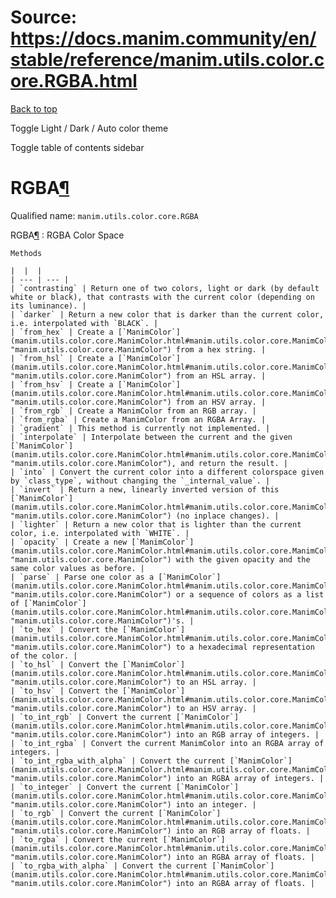 # Source: https://docs.manim.community/en/stable/reference/manim.utils.color.core.RGBA.html

[Back to top](#)

Toggle Light / Dark / Auto color theme

Toggle table of contents sidebar

RGBA[¶](#rgba "Link to this heading")
=====================================

Qualified name: `manim.utils.color.core.RGBA`

RGBA[¶](#manim.utils.color.core.RGBA "Link to this definition")
:   RGBA Color Space

    Methods

    |  |  |
    | --- | --- |
    | `contrasting` | Return one of two colors, light or dark (by default white or black), that contrasts with the current color (depending on its luminance). |
    | `darker` | Return a new color that is darker than the current color, i.e. interpolated with `BLACK`. |
    | `from_hex` | Create a [`ManimColor`](manim.utils.color.core.ManimColor.html#manim.utils.color.core.ManimColor "manim.utils.color.core.ManimColor") from a hex string. |
    | `from_hsl` | Create a [`ManimColor`](manim.utils.color.core.ManimColor.html#manim.utils.color.core.ManimColor "manim.utils.color.core.ManimColor") from an HSL array. |
    | `from_hsv` | Create a [`ManimColor`](manim.utils.color.core.ManimColor.html#manim.utils.color.core.ManimColor "manim.utils.color.core.ManimColor") from an HSV array. |
    | `from_rgb` | Create a ManimColor from an RGB array. |
    | `from_rgba` | Create a ManimColor from an RGBA Array. |
    | `gradient` | This method is currently not implemented. |
    | `interpolate` | Interpolate between the current and the given [`ManimColor`](manim.utils.color.core.ManimColor.html#manim.utils.color.core.ManimColor "manim.utils.color.core.ManimColor"), and return the result. |
    | `into` | Convert the current color into a different colorspace given by `class_type`, without changing the `_internal_value`. |
    | `invert` | Return a new, linearly inverted version of this [`ManimColor`](manim.utils.color.core.ManimColor.html#manim.utils.color.core.ManimColor "manim.utils.color.core.ManimColor") (no inplace changes). |
    | `lighter` | Return a new color that is lighter than the current color, i.e. interpolated with `WHITE`. |
    | `opacity` | Create a new [`ManimColor`](manim.utils.color.core.ManimColor.html#manim.utils.color.core.ManimColor "manim.utils.color.core.ManimColor") with the given opacity and the same color values as before. |
    | `parse` | Parse one color as a [`ManimColor`](manim.utils.color.core.ManimColor.html#manim.utils.color.core.ManimColor "manim.utils.color.core.ManimColor") or a sequence of colors as a list of [`ManimColor`](manim.utils.color.core.ManimColor.html#manim.utils.color.core.ManimColor "manim.utils.color.core.ManimColor")'s. |
    | `to_hex` | Convert the [`ManimColor`](manim.utils.color.core.ManimColor.html#manim.utils.color.core.ManimColor "manim.utils.color.core.ManimColor") to a hexadecimal representation of the color. |
    | `to_hsl` | Convert the [`ManimColor`](manim.utils.color.core.ManimColor.html#manim.utils.color.core.ManimColor "manim.utils.color.core.ManimColor") to an HSL array. |
    | `to_hsv` | Convert the [`ManimColor`](manim.utils.color.core.ManimColor.html#manim.utils.color.core.ManimColor "manim.utils.color.core.ManimColor") to an HSV array. |
    | `to_int_rgb` | Convert the current [`ManimColor`](manim.utils.color.core.ManimColor.html#manim.utils.color.core.ManimColor "manim.utils.color.core.ManimColor") into an RGB array of integers. |
    | `to_int_rgba` | Convert the current ManimColor into an RGBA array of integers. |
    | `to_int_rgba_with_alpha` | Convert the current [`ManimColor`](manim.utils.color.core.ManimColor.html#manim.utils.color.core.ManimColor "manim.utils.color.core.ManimColor") into an RGBA array of integers. |
    | `to_integer` | Convert the current [`ManimColor`](manim.utils.color.core.ManimColor.html#manim.utils.color.core.ManimColor "manim.utils.color.core.ManimColor") into an integer. |
    | `to_rgb` | Convert the current [`ManimColor`](manim.utils.color.core.ManimColor.html#manim.utils.color.core.ManimColor "manim.utils.color.core.ManimColor") into an RGB array of floats. |
    | `to_rgba` | Convert the current [`ManimColor`](manim.utils.color.core.ManimColor.html#manim.utils.color.core.ManimColor "manim.utils.color.core.ManimColor") into an RGBA array of floats. |
    | `to_rgba_with_alpha` | Convert the current [`ManimColor`](manim.utils.color.core.ManimColor.html#manim.utils.color.core.ManimColor "manim.utils.color.core.ManimColor") into an RGBA array of floats. |